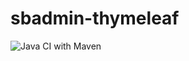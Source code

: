 # sbadmin-thymeleaf

![Java CI with Maven](https://github.com/IvanCl4udio/sbadmin-thymeleaf/workflows/Java%20CI%20with%20Maven/badge.svg?branch=develop)
